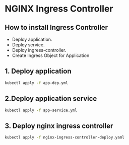 # NGINX Ingress Controller
## How to install Ingress Controller

- Deploy application.
- Deploy service.
- Deploy ingress-controller.
- Create Ingress Object for Application


## 1. Deploy application
```sh
kubectl apply -f app-dep.yml
```

## 2.Deploy application service

```sh
kubectl apply -f app-service.yml
```

## 3. Deploy nginx ingress controller 
```sh
kubectl apply -f nginx-ingress-controller-deploy.yaml

```
